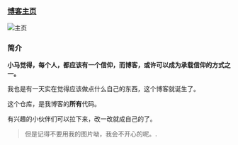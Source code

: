 
### [博客主页](https://xiaoma.cool/)

![主页](https://blog-1305951218.cos.ap-shanghai.myqcloud.com/blog/image/bg/for_git_readme.png)

### 简介

**小马觉得，每个人，都应该有一个信仰，而博客，或许可以成为承载信仰的方式之一。**

我也是有一天实在觉得应该做点什么自己的东西，这个博客就诞生了。

这个仓库，是我博客的**所有**代码。

有兴趣的小伙伴们可以拉下来，改一改就成自己的了。

> 但是记得不要用我的图片呦，我会不开心的呢。.



